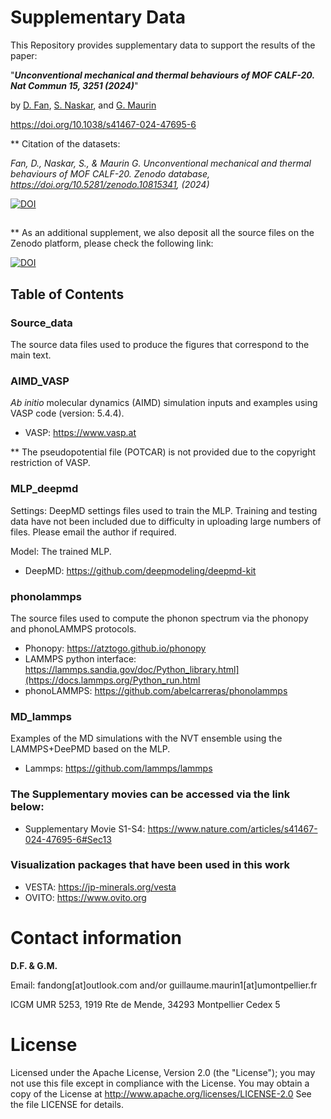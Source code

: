 # Supplementary Data

This Repository provides supplementary data to support the results of the paper:

"_**Unconventional mechanical and thermal behaviours of MOF CALF-20. Nat Commun 15, 3251 (2024)**_"

by [D. Fan](https://scholar.google.com/citations?user=fq_Q0rkAAAAJ&hl=en](https://scholar.google.com/citations?hl=en&user=fq_Q0rkAAAAJ&view_op=list_works&sortby=pubdate)), [S. Naskar](https://scholar.google.com/citations?hl=en&user=7qyxfhAAAAAJ&view_op=list_works&sortby=pubdate), and [G. Maurin](https://scholar.google.com/citations?hl=en&user=QNfwyjgAAAAJ&view_op=list_works&sortby=pubdate)

https://doi.org/10.1038/s41467-024-47695-6

** Citation of the datasets: 

_Fan, D., Naskar, S., & Maurin G. Unconventional mechanical and thermal behaviours of MOF CALF-20. Zenodo database, https://doi.org/10.5281/zenodo.10815341, (2024)_

[![DOI](https://zenodo.org/badge/DOI/10.5281/zenodo.10815341.svg)](https://doi.org/10.5281/zenodo.10815341)


##

** As an additional supplement, we also deposit all the source files on the Zenodo platform, please check the following link:

[![DOI](https://zenodo.org/badge/DOI/10.5281/zenodo.10650655.svg)](https://doi.org/10.5281/zenodo.10650655)


##

## Table of Contents
### Source_data
The source data files used to produce the figures that correspond to the main text.

### AIMD_VASP
_Ab initio_ molecular dynamics (AIMD) simulation inputs and examples using VASP code (version: 5.4.4).
* VASP: https://www.vasp.at

** The pseudopotential file (POTCAR) is not provided due to the copyright restriction of VASP.

### MLP_deepmd
Settings: DeepMD settings files used to train the MLP. Training and testing data have not been included due to difficulty in uploading large numbers of files. Please email the author if required.

Model: The trained MLP.
* DeepMD: https://github.com/deepmodeling/deepmd-kit
### phonolammps
The source files used to compute the phonon spectrum via the phonopy and phonoLAMMPS protocols.

* Phonopy: https://atztogo.github.io/phonopy
* LAMMPS python interface: https://lammps.sandia.gov/doc/Python_library.html](https://docs.lammps.org/Python_run.html
* phonoLAMMPS: https://github.com/abelcarreras/phonolammps
### MD_lammps
Examples of the MD simulations with the NVT ensemble using the LAMMPS+DeePMD based on the MLP.
* Lammps: https://github.com/lammps/lammps


### The Supplementary movies can be accessed via the link below:

* Supplementary Movie S1-S4: https://www.nature.com/articles/s41467-024-47695-6#Sec13

### Visualization packages that have been used in this work

* VESTA: https://jp-minerals.org/vesta
* OVITO: https://www.ovito.org
# Contact information
**D.F. & G.M.**

Email: fandong[at]outlook.com and/or guillaume.maurin1[at]umontpellier.fr

ICGM UMR 5253, 1919 Rte de Mende, 34293 Montpellier Cedex 5
# License
Licensed under the Apache License, Version 2.0 (the "License"); you may not use this file except in compliance with the License. You may obtain a copy of the License at http://www.apache.org/licenses/LICENSE-2.0
See the file LICENSE for details.
